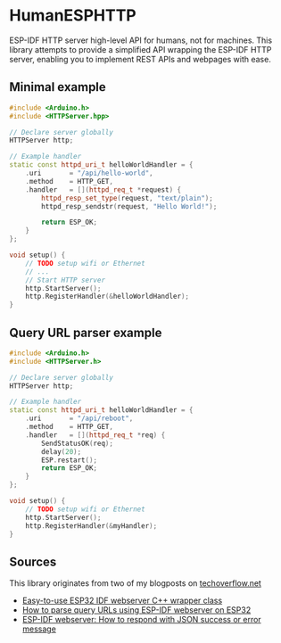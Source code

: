 # HumanESPHTTP
ESP-IDF HTTP server high-level API for humans, not for machines.
This library attempts to provide a simplified API wrapping the ESP-IDF HTTP server,
enabling you to implement REST APIs and webpages with ease.

## Minimal example

```c++
#include <Arduino.h>
#include <HTTPServer.hpp>

// Declare server globally
HTTPServer http;

// Example handler
static const httpd_uri_t helloWorldHandler = {
    .uri       = "/api/hello-world",
    .method    = HTTP_GET,
    .handler   = [](httpd_req_t *request) {
        httpd_resp_set_type(request, "text/plain");
        httpd_resp_sendstr(request, "Hello World!");

        return ESP_OK;
    }
};

void setup() {
    // TODO setup wifi or Ethernet
    // ...
    // Start HTTP server
    http.StartServer();
    http.RegisterHandler(&helloWorldHandler);
}
```

## Query URL parser example

```c++
#include <Arduino.h>
#include <HTTPServer.h>

// Declare server globally
HTTPServer http;

// Example handler
static const httpd_uri_t helloWorldHandler = {
    .uri       = "/api/reboot",
    .method    = HTTP_GET,
    .handler   = [](httpd_req_t *req) {
        SendStatusOK(req);
        delay(20);
        ESP.restart();
        return ESP_OK;
    }
};

void setup() {
    // TODO setup wifi or Ethernet
    http.StartServer();
    http.RegisterHandler(&myHandler);
}
```

## Sources

This library originates from two of my blogposts on [techoverflow.net](https://techoverflow.net)
- [Easy-to-use ESP32 IDF webserver C++ wrapper class
](https://techoverflow.net/2023/06/13/easy-to-use-esp32-idf-webserver-c-wrapper-class/)
- [How to parse query URLs using ESP-IDF webserver on ESP32](https://techoverflow.net/2023/06/13/how-to-parse-query-urls-using-esp-idf-webserver-on-esp32/)
- [ESP-IDF webserver: How to respond with JSON success or error message
](https://techoverflow.net/2023/06/13/esp-idf-webserver-how-to-respond-with-json-success-or-error-message/)
